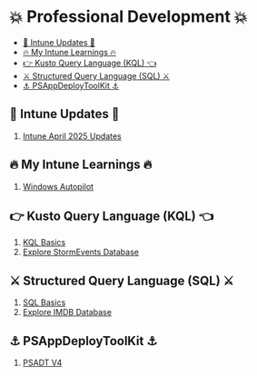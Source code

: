 # :boom: Professional Development :collision:

<!-- Start Document Outline -->

* [🚀 Intune Updates 🚀](#-intune-updates-)
* [🔥 My Intune Learnings 🔥](#-my-intune-learnings-)
* [👉 Kusto Query Language (KQL) 👈](#-kusto-query-language-kql-)
* [⚔️ Structured Query Language (SQL) ⚔️](#-structured-query-language-sql-)
* [⚓ PSAppDeployToolKit ⚓](#-psappdeploytoolkit-)

<!-- End Document Outline -->

## :rocket: Intune Updates :rocket:

1. [Intune April 2025 Updates](https://github.com/akarun393/MyScripts/blob/master/Intune/New%20Intune%20Features/Intune%20April%202025%20Updates.md) 

## :fire: My Intune Learnings :fire:
1. [Windows Autopilot](https://github.com/akarun393/MyScripts/blob/master/Intune/WindowsAutopilot.md) 


## :point_right: Kusto Query Language (KQL) :point_left:
1. [KQL Basics](https://github.com/akarun393/MyScripts/blob/master/KQL/KQL%20Basics.md)
2. [Explore StormEvents Database](https://github.com/akarun393/MyScripts/blob/master/KQL/StormEvents/StormEvents.md)

## :crossed_swords: Structured Query Language (SQL) :crossed_swords:

1. [SQL Basics](https://github.com/akarun393/MyScripts/blob/master/SQL/SQL%20Basics.md)
2. [Explore IMDB Database](https://github.com/akarun393/MyScripts/blob/master/SQL/IMDB/IMDB.md)


## :anchor: PSAppDeployToolKit :anchor:

1. [PSADT V4](https://github.com/akarun393/MyScripts/blob/master/PSADT/PSADT_v4.md)
